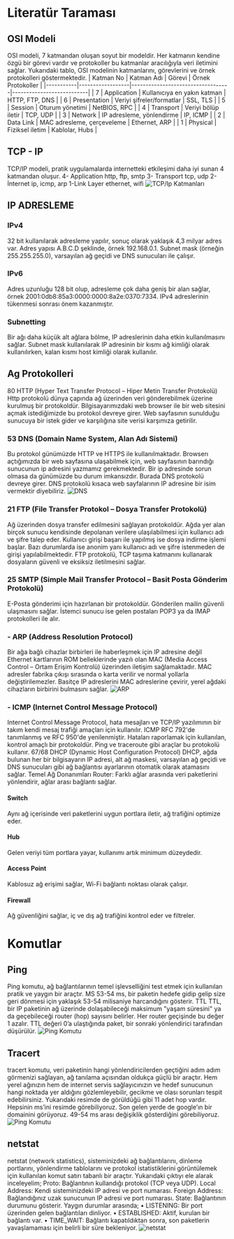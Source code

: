 # Literatür Taraması
## OSI Modeli
OSI modeli, 7 katmandan oluşan soyut bir modeldir. Her katmanın kendine özgü bir görevi vardır ve protokoller bu katmanlar aracılığıyla veri iletimini sağlar. Yukarıdaki tablo, OSI modelinin katmanlarını, görevlerini ve örnek protokolleri göstermektedir. 
| Katman No | Katman Adı       | Görevi                            | Örnek Protokoller        |
|-----------|------------------|-----------------------------------|---------------------------|
| 7         | Application       | Kullanıcıya en yakın katman       | HTTP, FTP, DNS            |
| 6         | Presentation      | Veriyi şifreler/formatlar         | SSL, TLS                  |
| 5         | Session           | Oturum yönetimi                   | NetBIOS, RPC              |
| 4         | Transport          | Veriyi bölüp iletir               | TCP, UDP                  |
| 3         | Network           | IP adresleme, yönlendirme         | IP, ICMP                  |
| 2         | Data Link         | MAC adresleme, çerçeveleme        | Ethernet, ARP             |
| 1         | Physical          | Fiziksel iletim                   | Kablolar, Hubs            |

## TCP - IP
TCP/IP modeli, pratik uygulamalarda internetteki etkileşimi daha iyi sunan 4 katmandan oluşur. 
4- Application	http, ftp, smtp
3- Transport 		tcp, udp
2-İnternet		    ip, icmp, arp
1-Link Layer		ethernet, wifi
![TCP/Ip Katmanları](img/tcp-ip.png)

## IP ADRESLEME

### IPv4
32 bit kullanılarak adresleme yapılır, sonuç olarak yaklaşık 4,3 milyar adres var. Adres yapısı A.B.C.D şeklinde, örnek 192.168.0.1. Subnet mask (örneğin 255.255.255.0), varsayılan ağ geçidi ve DNS sunucuları ile çalışır.

### IPv6
Adres uzunluğu 128 bit olup, adresleme çok daha geniş bir alan sağlar, örnek 2001:0db8:85a3:0000:0000:8a2e:0370:7334. IPv4 adreslerinin tükenmesi sonrası önem kazanmıştır.

### Subnetting
Bir ağı daha küçük alt ağlara bölme, IP adreslerinin daha etkin kullanılmasını sağlar. Subnet mask kullanılarak IP adresinin bir kısmı ağ kimliği olarak kullanılırken, kalan kısmı host kimliği olarak kullanılır.



## Ag Protokolleri
80 HTTP (Hyper Text Transfer Protocol – Hiper Metin Transfer Protokolü)  
Http protokolü dünya çapında ağ üzerinden veri gönderebilmek üzerine kurulmuş bir protokoldür. Bilgisayarımızdaki web browser ile bir web sitesini açmak istediğimizde bu protokol devreye girer. Web sayfasının sunulduğu sunucuya bir istek gider ve karşılığına site verisi karşımıza getirilir. 

### 53 DNS (Domain Name System, Alan Adı Sistemi) 
Bu protokol günümüzde HTTP ve HTTPS ile kullanılmaktadır. Browserı açtığımızda bir web sayfasına ulaşabilmek için, web sayfasının barındığı sunucunun ip adresini yazmamız gerekmektedir. Bir ip adresinde sorun olmasa da günümüzde bu durum imkansızdır. Burada DNS protokolü devreye girer. DNS protokolü kısaca web sayfalarının IP adresine bir isim vermektir diyebiliriz.
![DNS](img/DNS.png)

### 21 FTP (File Transfer Protokol – Dosya Transfer Protokolü)
Ağ üzerinden dosya transfer edilmesini sağlayan protokoldür. Ağda yer alan birçok sunucu kendisinde depolanan verilere ulaşılabilmesi için kullanıcı adı ve şifre talep eder. Kullanıcı girişi başarı ile yapılmış ise dosya indirme işlemi başlar. Bazı durumlarda ise anonim yanı kullanıcı adı ve şifre istenmeden de girişi yapılabilmektedir. FTP protokolü, TCP taşıma katmanını kullanarak dosyaların güvenli ve eksiksiz iletilmesini sağlar.

### 25 SMTP (Simple Mail Transfer Protocol – Basit Posta Gönderim Protokolü)
E-Posta gönderimi için hazırlanan bir protokoldür. Gönderilen mailin güvenli ulaşmasını sağlar. İstemci sunucu ise gelen postaları POP3 ya da IMAP protokolleri ile alır.

### - ARP (Address Resolution Protocol)
Bir ağa bağlı cihazlar birbirleri ile haberleşmek için IP adresine değil Ethernet kartlarının ROM belleklerinde yazılı olan MAC (Media Access Control – Ortam Erişim Kontrolü) üzerinden iletişim sağlamaktadır. MAC adresler fabrika çıkışı sırasında o karta verilir ve normal yollarla değiştirilemezler. Basitçe IP adreslerini MAC adreslerine çevirir, yerel ağdaki cihazların birbirini bulmasını sağlar.
![ARP](img/ARP.png)

### - ICMP (Internet Control Message Protocol)
Internet Control Message Protocol, hata mesajları ve TCP/IP yazılımının bir takım kendi mesaj trafiği amaçları için kullanılır. ICMP RFC 792'de tanımlanmış ve RFC 950'de yenilenmiştir. Hataları raporlamak için kullanılan, kontrol amaçlı bir protokoldür. Ping ve traceroute gibi araçlar bu protokolü kullanır.
67/68 DHCP (Dynamic Host Configuration Protocol)
DHCP, ağda bulunan her bir bilgisayarın IP adresi, alt ağ maskesi, varsayılan ağ geçidi ve DNS sunucuları gibi ağ bağlantısı ayarlarının otomatik olarak atamasını sağlar.
Temel Ağ Donanımları
Router: Farklı ağlar arasında veri paketlerini yönlendirir, ağlar arası bağlantı sağlar.

#### Switch
Aynı ağ içerisinde veri paketlerini uygun portlara iletir, ağ trafiğini optimize eder.

#### Hub
Gelen veriyi tüm portlara yayar, kullanımı artık minimum düzeydedir.

#### Access Point
Kablosuz ağ erişimi sağlar, Wi-Fi bağlantı noktası olarak çalışır.

#### Firewall 
Ağ güvenliğini sağlar, iç ve dış ağ trafiğini kontrol eder ve filtreler.

# Komutlar
## Ping
Ping komutu, ağ bağlantılarının temel işlevselliğini test etmek için kullanılan pratik ve yaygın bir araçtır.
MS
53-54 ms, bir paketin hedefe gidip gelip size geri dönmesi için yaklaşık 53-54 milisaniye harcandığını gösterir.
TTL
TTL, bir IP paketinin ağ üzerinde dolaşabileceği maksimum "yaşam süresini" ya da geçebileceği router (hop) sayısını belirler. Her router geçişinde bu değer 1 azalır. TTL değeri 0’a ulaştığında paket, bir sonraki yönlendirici tarafından düşürülür.
![Ping Komutu](img/Ping.png)

## Tracert
tracert komutu, veri paketinin hangi yönlendiricilerden geçtiğini adım adım görmenizi sağlayan, ağ tanılama açısından oldukça güçlü bir araçtır. Hem yerel ağınızın hem de internet servis sağlayıcınızın ve hedef sunucunun hangi noktada yer aldığını gözlemleyebilir, gecikme ve olası sorunları tespit edebilirsiniz.
Yukarıdaki resimde de görüldüğü gibi 11 adet hop vardır. Hepsinin ms’ini resimde görebiliyoruz. Son gelen yerde de google’ın bir domainini görüyoruz. 49-54 ms arası değişiklik gösterdiğini görebiliyoruz.
![Ping Komutu](img/Tracert.png)

## netstat
netstat (network statistics), sisteminizdeki ağ bağlantılarını, dinleme portlarını, yönlendirme tablolarını ve protokol istatistiklerini görüntülemek için kullanılan komut satırı tabanlı bir araçtır.
Yukarıdaki çıktıyı ele alarak inceleyelim;
Proto: Bağlantının kullandığı protokol (TCP veya UDP). 
Local Address: Kendi sisteminizdeki IP adresi ve port numarası.
Foreign Address: Bağlandığınız uzak sunucunun IP adresi ve port numarası.
State: Bağlantının durumunu gösterir. Yaygın durumlar arasında;
•	LISTENING: Bir port üzerinden gelen bağlantıları dinliyor.
•	ESTABLISHED: Aktif, kurulan bir bağlantı var.
•	TIME_WAIT: Bağlantı kapatıldıktan sonra, son paketlerin yavaşlamaması için belirli bir süre bekleniyor.
![netstat](img/netstat.png)
